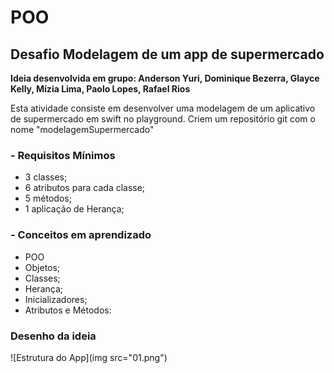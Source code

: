 # POO

## Desafio Modelagem de um  app de supermercado
 **Ideia desenvolvida em grupo: Anderson Yuri, Dominique Bezerra, Glayce Kelly, Mízia Lima, Paolo Lopes, Rafael Rios**

Esta atividade consiste em desenvolver uma modelagem de um aplicativo de supermercado em swift no playground. Criem um repositório git com o nome "modelagemSupermercado"

### - Requisitos Mínimos
* 3 classes;
* 6 atributos para cada classe;
* 5 métodos;
* 1 aplicação de Herança;

### - Conceitos em aprendizado
* POO
* Objetos;
* Classes;
* Herança;
* Inicializadores;
* Atributos e Métodos:

### Desenho da ideia

![Estrutura do App](img src="01.png")
